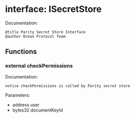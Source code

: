 
# interface: ISecretStore

Documentation:
```
@title Parity Secret Store Interface
@author Ocean Protocol Team
```

## Functions

### external checkPermissions

Documentation:

```
notice checkPermissions is called by Parity secret store
```
Parameters:
* address user
* bytes32 documentKeyId
